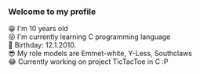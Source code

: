 ### Welcome to my profile
😁 I'm 10 years old <br/>
😝 I'm currently learning C programming language <br/>
🥳 Birthday: 12.1.2010. <br/>
😎 My role models are Emmet-white, Y-Less, Southclaws <br/>
😂 Currently working on project TicTacToe in C :P
